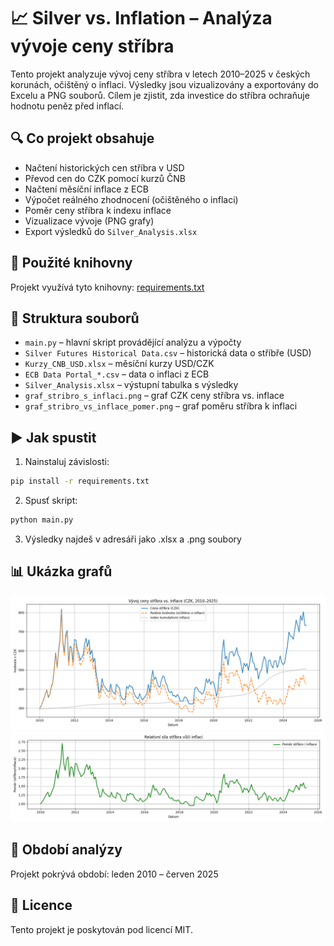 # 📈 Silver vs. Inflation – Analýza vývoje ceny stříbra

Tento projekt analyzuje vývoj ceny stříbra v letech 2010–2025 v českých korunách, očištěný o inflaci. Výsledky jsou vizualizovány a exportovány do Excelu a PNG souborů. Cílem je zjistit, zda investice do stříbra ochraňuje hodnotu peněz před inflací.

## 🔍 Co projekt obsahuje

- Načtení historických cen stříbra v USD
- Převod cen do CZK pomocí kurzů ČNB
- Načtení měsíční inflace z ECB
- Výpočet reálného zhodnocení (očištěného o inflaci)
- Poměr ceny stříbra k indexu inflace
- Vizualizace vývoje (PNG grafy)
- Export výsledků do `Silver_Analysis.xlsx`

## 🧰 Použité knihovny

Projekt využívá tyto knihovny: [requirements.txt](requirements.txt)

## 📂 Struktura souborů

- `main.py` – hlavní skript provádějící analýzu a výpočty
- `Silver Futures Historical Data.csv` – historická data o stříbře (USD)
- `Kurzy_CNB_USD.xlsx` – měsíční kurzy USD/CZK
- `ECB Data Portal_*.csv` – data o inflaci z ECB
- `Silver_Analysis.xlsx` – výstupní tabulka s výsledky
- `graf_stribro_s_inflaci.png` – graf CZK ceny stříbra vs. inflace
- `graf_stribro_vs_inflace_pomer.png` – graf poměru stříbra k inflaci

## ▶️ Jak spustit

1. Nainstaluj závislosti:
```bash
pip install -r requirements.txt
```

2. Spusť skript:
```bash
python main.py
```
3. Výsledky najdeš v adresáři jako .xlsx a .png soubory

## 📊 Ukázka grafů

![Cena stříbra vs. inflace](graf_stribro_s_inflaci.png)
![Poměr stříbro/inflace](graf_stribro_vs_inflace_pomer.png)

## 📅 Období analýzy

Projekt pokrývá období: leden 2010 – červen 2025

## 📘 Licence
Tento projekt je poskytován pod licencí MIT.


